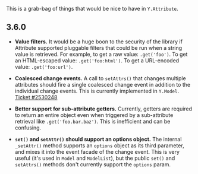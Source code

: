 This is a grab-bag of things that would be nice to have in `Y.Attribute`.

## 3.6.0

* **Value filters.** It would be a huge boon to the security of the library if Attribute supported pluggable filters that could be run when a string value is retrieved. For example, to get a raw value: `.get('foo')`. To get an HTML-escaped value: `.get('foo:html')`. To get a URL-encoded value: `.get('foo:url')`.

* **Coalesced change events.** A call to `setAttrs()` that changes multiple attributes should fire a single coalesced change event in addition to the individual change events. This is currently implemented in `Y.Model`. [Ticket #2530248](http://yuilibrary.com/projects/yui3/ticket/2530248)

* **Better support for sub-attribute getters.** Currently, getters are required to return an entire object even when triggered by a sub-attribute retrieval like `.get('foo.bar.baz')`. This is inefficient and can be confusing.

* <strong>`set()` and `setAttr()` should support an options object.</strong> The internal `_setAttr()` method supports an `options` object as its third parameter, and mixes it into the event facade of the change event. This is very useful (it's used in `Model` and `ModelList`), but the public `set()` and `setAttrs()` methods don't currently support the `options` param.